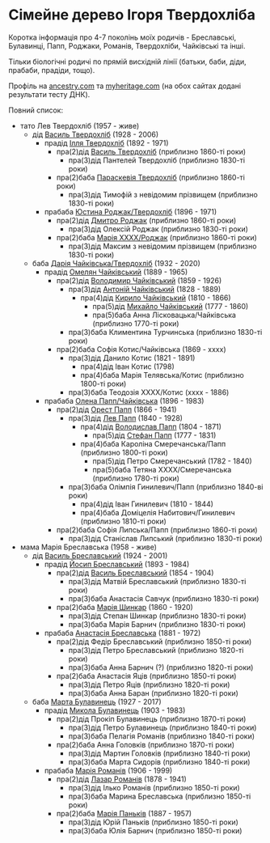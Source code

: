 # Сімейне дерево Ігоря Твердохліба

Коротка інформація про 4-7 поколінь моїх родичів - Бреславські, Булавинці, Папп, Роджаки, Романів, Твердохліби, Чайківські та інші.

Тільки біологічні родичі по прямій висхідній лінії (батьки, баби, діди, прабаби, прадіди, тощо).

Профіль на [ancestry.com](https://www.ancestry.com/profile/0a06b4e4-0006-0000-0000-000000000000) та [myheritage.com](https://www.myheritage.com/site-family-tree-1686074374/tverdokhlib) (на обох сайтах додані результати тесту ДНК).

Повний список:

- тато Лев Твердохліб (1957 - живе)
  - дід [Василь Твердохліб](people/Василь%20Твердохліб.md) (1928 - 2006)
    - прадід [Ілля Твердохліб](people/Ілля%20Твердохліб.md) (1892 - 1971)
      - пра(2)дід [Василь Твердохліб](people/Василь%20Твердохліб%20(1860).md) (приблизно 1860-ті роки)
        - пра(3)дід Пантелей Твердохліб (приблизно 1830-ті роки)
      - пра(2)баба [Параскевія Твердохліб](people/Параскевія%20Твердохліб.md) (приблизно 1860-ті роки)
        - пра(3)дід Тимофій з невідомим прізвищем (приблизно 1830-ті роки)
    - прабаба [Юстина Роджак/Твердохліб](people/Юстина%20Роджак.md) (1896 - 1971)
      - пра(2)дід [Дмитро Роджак](people/Дмитро%20Роджак.md) (приблизно 1860-ті роки)
        - пра(3)дід Олексій Роджак (приблизно 1830-ті роки)
      - пра(2)баба [Марія ХХХХ/Роджак](people/Марія%20Роджак.md) (приблизно 1860-ті роки)
        - пра(3)дід Максим з невідомим прізвищем (приблизно 1830-ті роки)
  - баба [Дарія Чайківська/Твердохліб](people/Дарія%20Чайківська.md) (1932 - 2020)
    - прадід [Омелян Чайківський](people/Омелян%20Чайківський.md) (1889 - 1965)
      - пра(2)дід [Володимир Чайківський](people/Володимир%20Чайківський.md) (1859 - 1926)
        - пра(3)дід [Антоній Чайківський](people/Антоній%20Чайківський.md) (1828 - 1889)
          - пра(4)дід [Кирило Чайківський](people/Кирило%20Чайківський.md) (1810 - 1866)
            - пра(5)дід [Михайло Чайківський](people/Михайло%20Чайківський.md) (1777 - 1860)
            - пра(5)баба Анна Лісковацька/Чайківська (приблизно 1770-ті роки)
        - пра(3)баба Климентина Турчинська (приблизно 1830-ті роки)
      - пра(2)баба Софія Котис/Чайківська (1869 - xxxx)
        - пра(3)дід Данило Котис (1821 - 1891)
          - пра(4)дід Іван Котис (1798)
          - пра(4)баба Марія Телявська/Котис (приблизно 1800-ті роки)
        - пра(3)баба Теодозія XXXX/Котис (xxxx - 1886)
    - прабаба [Олена Папп/Чайківська](people/Олена%20Папп.md) (1896 - 1983)
      - пра(2)дід [Орест Папп](people/Орест%20Папп.md) (1866 - 1941)
        - пра(3)дід [Лев Папп](people/Лев%20Папп.md) (1840 - 1928)
          - пра(4)дід [Володислав Папп](people/Володислав%20Папп.md) (1804 - 1871)
            - пра(5)дід [Стефан Папп](people/Стефан%20Папп.md) (1777 - 1831)
          - пра(4)баба Кароліна Смеречанська/Папп (приблизно 1800-ті роки)
            - пра(5)дід Петро Смеречанський (1782 - 1840)
            - пра(5)баба Тетяна ХХХХ/Смеречанська (приблизно 1780-ті роки)
        - пра(3)баба Олімпія Гинилевич/Папп (приблизно 1840-ві роки)
          - пра(4)дід Іван Гинилевич (1810 - 1844)
          - пра(4)баба Доміцелія Набитович/Гинилевич (приблизно 1810-ті роки)
      - пра(2)баба Софія Липська/Папп (приблизно 1860-ті роки)
        - пра(3)дід Станіслав Липський (приблизно 1830-ті роки)
- мама Марія Бреславська (1958 - живе)
  - дід [Василь Бреславський](people/Василь%20Бреславський.md) (1924 - 2001)
    - прадід [Йосип Бреславський](people/Йосип%20Бреславський.md) (1893 - 1984)
      - пра(2)дід [Василь Бреславський](people/Василь%20Бреславський%20(1854).md) (1854 - 1904)
        - пра(3)дід Матвій Бреславський (приблизно 1830-ті роки)
        - пра(3)баба Анастасія Савчук (приблизно 1830-ті роки)
      - пра(2)баба [Марія Шинкар](people/Марія%20Шинкар.md) (1860 - 1920)
        - пра(3)дід Степан Шинкар (приблизно 1830-ті роки)
        - пра(3)баба Марія Барнич (приблизно 1830-ті роки)
    - прабаба [Анастасія Бреславська](people/Анастасія%20Бреславська.md) (1881 - 1972)
      - пра(2)дід Федір Бреславський (приблизно 1850-ті роки)
        - пра(3)дід Петро Бреславський (приблизно 1820-ті роки)
        - пра(3)баба Анна Барнич (?) (приблизно 1820-ті роки)
      - пра(2)баба Анастасія Яців (приблизно 1850-ті роки)
        - пра(3)дід Петро Яців (приблизно 1820-ті роки)
        - пра(3)баба Анна Баран (приблизно 1820-ті роки)
  - баба [Марта Булавинець](people/Марта%20Булавинець.md) (1927 - 2017)
    - прадід [Микола Булавинець](people/Микола%20Булавинець.md) (1903 - 1983)
      - пра(2)дід Прокіп Булавинець (приблизно 1870-ті роки)
        - пра(3)дід Петро Булавинець (приблизно 1840-ті роки)
        - пра(3)баба Пелагія Романів (приблизно 1840-ті роки)
      - пра(2)баба Анна Головків (приблизно 1870-ті роки)
        - пра(3)дід Мартин Головків (приблизно 1840-ті роки)
        - пра(3)баба Марта Сидорів (приблизно 1840-ті роки)
    - прабаба [Марія Романів](people/Марія%20Романів.md) (1906 - 1999)
      - пра(2)дід [Лазар Романів](people/Лазар%20Романів.md) (1878 - 1941)
        - пра(3)дід Ілько Романів (приблизно 1850-ті роки)
        - пра(3)баба Марина Бреславська (приблизно 1850-ті роки)
      - пра(2)баба [Марія Паньків](people/Марія%20Паньків.md) (1887 - 1957)
        - пра(3)дід Юрій Паньків (приблизно 1850-ті роки)
        - пра(3)баба Юлія Барнич (приблизно 1850-ті роки)
